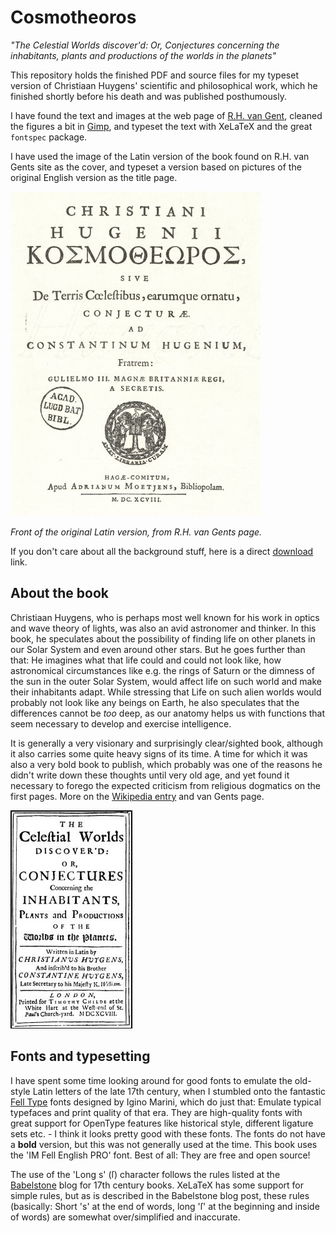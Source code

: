Cosmotheoros
============

*"The Celestial Worlds discover'd: Or, Conjectures concerning the inhabitants, plants and productions of the worlds in the planets"*


This repository holds the finished PDF and source files for my typeset version of Christiaan Huygens' scientific and philosophical work, which he finished shortly before his death and was published posthumously.

I have found the text and images at the web page of [R.H. van Gent], cleaned the figures a bit in [Gimp], and typeset the text with XeLaTeX and the great `fontspec` package. 

I have used the image of the Latin version of the book found on R.H. van Gents site as the cover, and typeset a version based on pictures of the original English version as the title page. 

![Front of the original Latin version, from R.H. van Gents page](Images/ct_title_sm_la.jpg)

*Front of the original Latin version, from R.H. van Gents page.*

If you don't care about all the background stuff, here is a direct [download] link.


## About the book

Christiaan Huygens, who is perhaps most well known for his work in optics and wave theory of lights, was also an avid astronomer and thinker. In this book, he speculates about the possibility of finding life on other planets in our Solar System and even around other stars. But he goes further than that: He imagines what that life could and could not look like, how astronomical circumstances like e.g. the rings of Saturn or the dimness of the sun in the outer Solar System, would affect life on such world and make their inhabitants adapt. While stressing that Life on such alien worlds would probably not look like any beings on Earth, he also speculates that the differences cannot be *too* deep, as our anatomy helps us with functions that seem necessary to develop and exercise intelligence.

It is generally a very visionary and surprisingly clear/sighted book, although it also carries some quite heavy signs of its time. A time for which it was also a very bold book to publish, which probably was one of the reasons he didn't write down these thoughts until very old age, and yet found it necessary to forego the expected criticism from religious dogmatics on the first pages. More on the [Wikipedia entry] and van Gents page.




![Title page from original English version](Images/title_page.jpg)


## Fonts and typesetting

I have spent some time looking around for good fonts to emulate the old-style Latin letters of the late 17th century, when I stumbled onto the fantastic [Fell Type] fonts designed by Igino Marini, which do just that: Emulate typical typefaces and print quality of that era. They are high-quality fonts with great support for OpenType features like historical style, different ligature sets etc. - I think it looks pretty good with these fonts. The fonts do not have a **bold** version, but this was not generally used at the time. This book uses the 'IM Fell English PRO' font. Best of all: They are free and open source!

The use of the 'Long s'  (ſ) character follows the rules listed at the [Babelstone] blog for 17th century books. XeLaTeX has some support for simple rules, but as is described in the Babelstone blog post, these rules (basically: Short 's' at the end of words, long 'ſ' at the beginning and inside of words) are somewhat over/simplified and inaccurate.


[download]: ./cosmotheoros.pdf
[R.H. van Gent]: http://www.staff.science.uu.nl/~gent0113/huygens/huygens_ct_en.htm
[Gimp]: http://www.gimp.org
[Fell Type]: http://iginomarini.com/fell/the-revival-fonts/
[Babelstone]: http://babelstone.blogspot.se/2006/06/rules-for-long-s.html
[Wikipedia entry]: http://en.wikipedia.org/wiki/Christiaan_Huygens#Cosmotheoros
